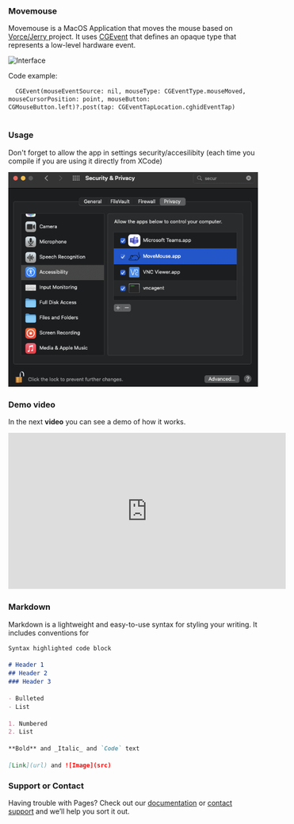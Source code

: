 ### Movemouse

Movemouse is a MacOS Application that moves the mouse based on <a href="https://gist.github.com/vorce/04e660526473beecdc3029cf7c5a761c">Vorce/Jerry </a> project. It uses <a href="https://developer.apple.com/documentation/coregraphics/cgevent">CGEvent</a> that defines an opaque type that represents a low-level hardware event.
  
  
  ![Interface](https://user-images.githubusercontent.com/971703/155319693-f76b412f-38f6-4e97-9cac-43fe50e20472.png)

  
Code example:
  
```
  CGEvent(mouseEventSource: nil, mouseType: CGEventType.mouseMoved, mouseCursorPosition: point, mouseButton: CGMouseButton.left)?.post(tap: CGEventTapLocation.cghidEventTap)
  
```
  
  
  

### Usage

Don't forget to allow the app in settings security/accesilibity (each time you compile if you are using it directly from XCode)

![Allow MacOS security](security.png?raw=true "Security")



### Demo video

In the next **video** you can see a demo of how it works. 


<p align="center">
<iframe width="560" height="315" src="https://www.youtube.com/embed/kFVdB7A_LPk" title="YouTube video player" frameborder="0" allow="accelerometer; autoplay; clipboard-write; encrypted-media; gyroscope; picture-in-picture" allowfullscreen></iframe>
</p>


### Markdown

Markdown is a lightweight and easy-to-use syntax for styling your writing. It includes conventions for

```markdown
Syntax highlighted code block

# Header 1
## Header 2
### Header 3

- Bulleted
- List

1. Numbered
2. List

**Bold** and _Italic_ and `Code` text

[Link](url) and ![Image](src)
```


### Support or Contact

Having trouble with Pages? Check out our [documentation](https://docs.github.com/categories/github-pages-basics/) or [contact support](https://support.github.com/contact) and we’ll help you sort it out.


